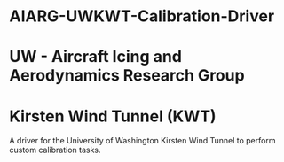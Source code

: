 # AIARG-UWKWT-Calibration-Driver
# UW - Aircraft Icing and Aerodynamics Research Group
# Kirsten Wind Tunnel (KWT)



A driver for the University of Washington Kirsten Wind Tunnel to perform custom calibration tasks. 
